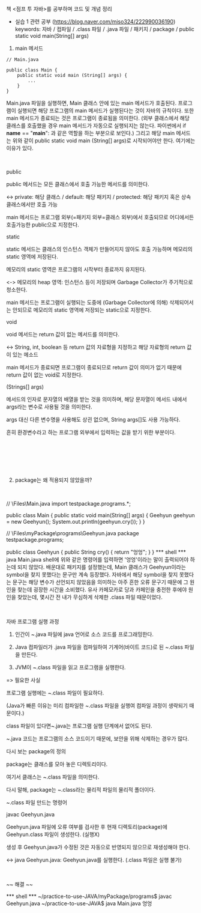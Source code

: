 책 <점프 투 자바>를 공부하며 코드 및 개념 정리

* 실습 1 관련 공부 (https://blog.naver.com/miso324/222990036190)
  keywords: 자바 / 컴파일 / .class 파일 / .java 파일 / 패키지 / package / public static void main(String[] args)


01. main 메서드

```
// Main.java

public class Main {
    public static void main (String[] args) {
        ...
    }
}
```
Main.java 파일을 실행하면, Main 클래스 안에 있는 main 메서드가 호출된다. 프로그램이 실행되면 해당 프로그램의 main 메서드가 실행된다는 것이 자바의 규칙이다. 또한 main 메서드가 종료되는 것은 프로그램이 종료됨을 의미한다. (외부 클래스에서 해당 클래스를 호출했을 경우 main 메서드가 자동으로 실행되지는 않는다. 파이썬에서 if __name__ == "__main__": 과 같은 역할을 하는 부분으로 보인다.) 그리고 해당 main 메서드는 위와 같이 public static void main (String[] args)로 시작되어야만 한다. 여기에는 이유가 있다.

​

public

public 메서드는 모든 클래스에서 호출 가능한 메서드를 의미한다.

<-> private: 해당 클래스 / default: 해당 패키지 / protected: 해당 패키지 혹은 상속 클래스에서만 호출 가능

main 메서드는 프로그램 외부(=패키지 외부=클래스 외부)에서 호출되므로 어디에서든 호출가능한 public으로 지정한다.

static

static 메서드는 클래스의 인스턴스 객체가 만들어지지 않아도 호출 가능하며 메모리의 static 영역에 저장된다.

메모리의 static 영역은 프로그램의 시작부터 종료까지 유지된다.

<-> 메모리의 heap 영역: 인스턴스 등이 저장되며 Garbage Collector가 주기적으로 청소한다.

main 메서드는 프로그램이 실행되는 도중에 (Garbage Collector에 의해) 삭제되어서는 안되므로 메모리의 static 영역에 저장되는 static으로 지정한다.

void

void 메서드는 return 값이 없는 메서드를 의미한다.

<-> String, int, boolean 등 return 값의 자료형을 지정하고 해당 자료형의 return 값이 있는 메소드

main 메서드가 종료되면 프로그램이 종료되므로 return 값이 의미가 없기 때문에 return 값이 없는 void로 지정한다.

(Strings[] args)

메서드의 인자로 문자열의 배열을 받는 것을 의미하며, 해당 문자열이 메서드 내에서 args라는 변수로 사용될 것을 의미한다.

args 대신 다른 변수명을 사용해도 상괸 없으며, String args[]도 사용 가능하다.

흔히 환경변수라고 하는 프로그램 외부에서 입력하는 값을 받기 위한 부분이다.

​

​​

​

02. package는 왜 적용되지 않았을까?​

​

// \Files\Main.java
import testpackage.programs.*;

public class Main {
    public static void main(String[] args) {
        Geehyun geehyun = new Geehyun();
        System.out.println(geehyun.cry());
    }
}

// \Files\myPackage\programs\Geehyun.java
package testpackage.programs;

public class Geehyun {
    public String cry() {
        return "엉엉";
    }
}
*** shell ***
java Main.java
shell에 위와 같은 명령어를 입력하면 '엉엉'이라는 말이 출력되어야 하는데 되지 않았다. 배운대로 패키지를 설정했는데, Main 클래스가 Geehyun이라는 symbol을 찾지 못했다는 문구만 계속 등장했다. 자바에서 해당 symbol을 찾지 못했다는 문구는 해당 변수가 선언되지 않았음을 의미하는 아주 흔한 오류 문구기 때문에 그 원인을 찾는데 굉장한 시간을 소비했다. 유사 카페모카로 당과 카페인을 충전한 후에야 원인을 찾았는데, 몇시간 전 내가 무심하게 삭제한 .class 파일 때문이었다.

​

자바 프로그램 실행 과정

1. 인간이 ~.java 파일에 java 언어로 소스 코드를 프로그래밍한다.

2. Java 컴파일러가 .java 파일을 컴파일하여 기계어(바이트 코드)로 된 ~.class 파일을 만든다.

3. JVM이 ~.class 파일을 읽고 프로그램을 실행한다.

=> 필요한 사실

프로그램 실행에는 ~.class 파일이 필요하다.

(Java가 빠른 이유는 미리 컴파일한 ~.class 파일을 실행여 컴파일 과정이 생략되기 때문이다.)

class 파일이 있다면~.java는 프로그램 실행 단계에서 없어도 된다.

~.java 코드는 프로그램의 소스 코드이기 때문에, 보안을 위해 삭제하는 경우가 많다.

다시 보는 package의 정의

package는 클래스를 모아 놓은 디렉토리이다.

여기서 클래스는 ~.class 파일을 의미한다.

다시 말해, package는 ~.class라는 물리적 파일의 물리적 폴더이다.

~.class 파일 만드는 명령어

javac Geehyun.java

Geehyun.java 파일에 오류 여부를 검사한 후 현재 디렉토리(package)에 Geehyun.class 파일이 생성한다. (실행X)

생성 후 Geehyun.java가 수정된 것은 자동으로 반영되지 않으므로 재생성해야 한다.

<-> java Geehyun.java: Geehyun.java를 실행한다. (.class 파일은 실행 불가)​

​

~~ 해결 ~~

*** shell ***
~/practice-to-use-JAVA/myPackage/programs$ javac Geehyun.java
~/practice-to-use-JAVA$ java Main.java
엉엉
